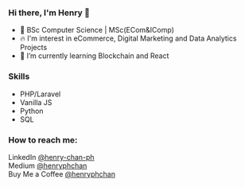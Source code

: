 ### Hi there, I'm Henry 👋
- 🏫 BSc Computer Science | MSc(ECom&IComp)
- 🔥 I'm interest in eCommerce, Digital Marketing and Data Analytics Projects
- 🌱 I’m currently learning Blockchain and React

### Skills
- PHP/Laravel
- Vanilla JS
- Python
- SQL

### How to reach me:
LinkedIn [@henry-chan-ph](https://www.linkedin.com/in/henry-chan-ph/) <br>
Medium [@henryphchan](https://henryphchan.medium.com/)<br>
Buy Me a Coffee [@henryphchan](https://www.buymeacoffee.com/henryphchan)

<!--
**henryphchan/henryphchan** is a ✨ _special_ ✨ repository because its `README.md` (this file) appears on your GitHub profile.

Here are some ideas to get you started:

- 🔭 I’m currently working on ...
- 🌱 I’m currently learning ...
- 👯 I’m looking to collaborate on ...
- 🤔 I’m looking for help with ...
- 💬 Ask me about ...
- 📫 How to reach me: ...
- 😄 Pronouns: ...
- ⚡ Fun fact: ...
-->
